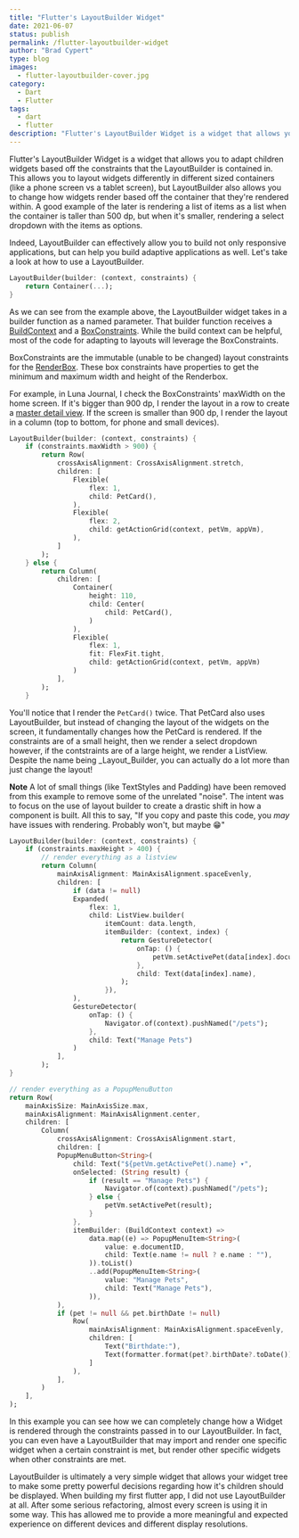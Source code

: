 ```yaml
---
title: "Flutter's LayoutBuilder Widget"
date: 2021-06-07
status: publish
permalink: /flutter-layoutbuilder-widget
author: "Brad Cypert"
type: blog
images:
  - flutter-layoutbuilder-cover.jpg
category:
  - Dart
  - Flutter
tags:
  - dart
  - flutter
description: "Flutter's LayoutBuilder Widget is a widget that allows you to adapt children widgets based off the constraints that the LayoutBuilder is contained in. This allows you to layout widgets differently in different sized containers (like a phone screen vs a tablet screen), but LayoutBuilder also allows you to change how widgets render based off the container that they're rendered within."
---
```


Flutter's LayoutBuilder Widget is a widget that allows you to adapt children widgets based off the constraints that the LayoutBuilder is contained in. This allows you to layout widgets differently in different sized containers (like a phone screen vs a tablet screen), but LayoutBuilder also allows you to change how widgets render based off the container that they're rendered within. A good example of the later is rendering a list of items as a list when the container is taller than 500 dp, but when it's smaller, rendering a select dropdown with the items as options.

Indeed, LayoutBuilder can effectively allow you to build not only responsive applications, but can help you build adaptive applications as well. Let's take a look at how to use a LayoutBuilder.

```dart
LayoutBuilder(builder: (context, constraints) {
    return Container(...);
}
```

As we can see from the example above, the LayoutBuilder widget takes in a builder function as a named parameter. That builder function receives a [BuildContext](https://api.flutter.dev/flutter/widgets/BuildContext-class.html) and a [BoxConstraints](https://api.flutter.dev/flutter/rendering/BoxConstraints-class.html). While the build context can be helpful, most of the code for adapting to layouts will leverage the BoxConstraints.

BoxConstraints are the immutable (unable to be changed) layout constraints for the [RenderBox](https://api.flutter.dev/flutter/rendering/RenderBox-class.html). These box constraints have properties to get the minimum and maximum width and height of the Renderbox.

For example, in Luna Journal, I check the BoxConstraints' maxWidth on the home screen. If it's bigger than 900 dp, I render the layout in a row to create a [master detail view](https://mobikul.com/how-to-make-master-details-layout-for-small-mobile-devices/). If the screen is smaller than 900 dp, I render the layout in a column (top to bottom, for phone and small devices).

```dart
LayoutBuilder(builder: (context, constraints) {
    if (constraints.maxWidth > 900) {
        return Row(
            crossAxisAlignment: CrossAxisAlignment.stretch,
            children: [
                Flexible(
                    flex: 1,
                    child: PetCard(),
                ),
                Flexible(
                    flex: 2,
                    child: getActionGrid(context, petVm, appVm),
                ),
            ]
        );
    } else {
        return Column(
            children: [
                Container(
                    height: 110,
                    child: Center(
                        child: PetCard(),
                    )
                ),
                Flexible(
                    flex: 1,
                    fit: FlexFit.tight,
                    child: getActionGrid(context, petVm, appVm)
                )
            ],
        );
    }
```

You'll notice that I render the `PetCard()` twice. That PetCard also uses LayoutBuilder, but instead of changing the layout of the widgets on the screen, it fundamentally changes how the PetCard is rendered. If the constraints are of a small height, then we render a select dropdown however, if the contstraints are of a large height, we render a ListView. Despite the name being _Layout_Builder, you can actually do a lot more than just change the layout!

**Note** A lot of small things (like TextStyles and Padding) have been removed from this example to remove some of the unrelated "noise". The intent was to focus on the use of layout builder to create a drastic shift in how a component is built. All this to say, "If you copy and paste this code, you _may_ have issues with rendering. Probably won't, but maybe 😁"

```dart
LayoutBuilder(builder: (context, constraints) {
    if (constraints.maxHeight > 400) {
        // render everything as a listview
        return Column(
            mainAxisAlignment: MainAxisAlignment.spaceEvenly,
            children: [
                if (data != null)
                Expanded(
                    flex: 1,
                    child: ListView.builder(
                        itemCount: data.length,
                        itemBuilder: (context, index) {
                            return GestureDetector(
                                onTap: () {
                                    petVm.setActivePet(data[index].documentID);
                                },
                                child: Text(data[index].name),
                            );
                        }),
                ),
                GestureDetector(
                    onTap: () {
                        Navigator.of(context).pushNamed("/pets");
                    },
                    child: Text("Manage Pets")
                )
            ],
        );
}

// render everything as a PopupMenuButton
return Row(
    mainAxisSize: MainAxisSize.max,
    mainAxisAlignment: MainAxisAlignment.center,
    children: [
        Column(
            crossAxisAlignment: CrossAxisAlignment.start,
            children: [
            PopupMenuButton<String>(
                child: Text("${petVm.getActivePet().name} ▾",
                onSelected: (String result) {
                    if (result == "Manage Pets") {
                        Navigator.of(context).pushNamed("/pets");
                    } else {
                        petVm.setActivePet(result);
                    }
                },
                itemBuilder: (BuildContext context) => 
                    data.map((e) => PopupMenuItem<String>(
                        value: e.documentID,
                        child: Text(e.name != null ? e.name : ""),
                    )).toList()
                    ..add(PopupMenuItem<String>(
                        value: "Manage Pets",
                        child: Text("Manage Pets"),
                    )),
            ),
            if (pet != null && pet.birthDate != null)
                Row(
                    mainAxisAlignment: MainAxisAlignment.spaceEvenly,
                    children: [
                        Text("Birthdate:"),
                        Text(formatter.format(pet?.birthDate?.toDate()))
                    ]
                ),
            ],
        )
    ],
);
```

In this example you can see how we can completely change how a Widget is rendered through the constraints passed in to our LayoutBuilder. In fact, you can even have a LayoutBuilder that may import and render one specific widget when a certain constraint is met, but render other specific widgets when other constraints are met.

LayoutBuilder is ultimately a very simple widget that allows your widget tree to make some pretty powerful decisions regarding how it's children should be displayed. When building my first flutter app, I did not use LayoutBuilder at all. After some serious refactoring, almost every screen is using it in some way. This has allowed me to provide a more meaningful and expected experience on different devices and different display resolutions.
